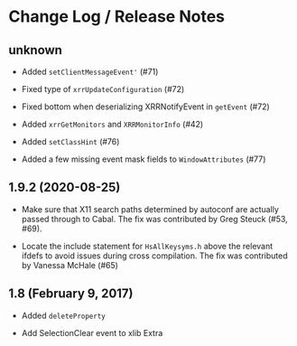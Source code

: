 # Change Log / Release Notes

## unknown

  * Added `setClientMessageEvent'` (#71)

  * Fixed type of `xrrUpdateConfiguration` (#72)

  * Fixed bottom when deserializing XRRNotifyEvent in `getEvent` (#72)

  * Added `xrrGetMonitors` and `XRRMonitorInfo` (#42)

  * Added `setClassHint` (#76)

  * Added a few missing event mask fields to `WindowAttributes` (#77)

## 1.9.2 (2020-08-25)

  * Make sure that X11 search paths determined by autoconf are actually passed
    through to Cabal. The fix was contributed by Greg Steuck (#53, #69).

  * Locate the include statement for `HsAllKeysyms.h` above the relevant ifdefs
    to avoid issues during cross compilation. The fix was contributed by
    Vanessa McHale (#65)

## 1.8 (February 9, 2017)

  * Added `deleteProperty`

  * Add SelectionClear event to xlib Extra
